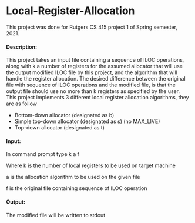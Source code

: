 # Local-Register-Allocation
<p>
This project was done for Rutgers CS 415 project 1 of Spring semester, 2021.
</p>
<h4>Description:</h4>
<p>	This project takes an input file containing a sequence of ILOC operations,
	along with k a number of registers for the assumed allocator that will use
	the output modified ILOC file by this project, and the algorithm that will
	handle the register allocation. The desired difference between the original
	file with sequence of ILOC operations and the modified file, is that the
	output file should use no more than k registers as specified by the user.
	This project implements 3 different local register allocation algorithms,
	they are as follow
</p>
<ul>
	<li>Bottom-down allocator (designated as b)</li>
	<li>Simple top-down allocator (designated as s) (no MAX_LIVE)</li>
	<li>Top-down allocator (designated as t)</li>
</ul>
<h4>Input:</h4>
<p>	In command prompt type k a f</p>
<p>	Where k is the number of local registers to be used on target machine</p>
<p>	a is the allocation algorithm to be used on the given file</p>
<p>	f is the original file containing sequence of ILOC operation</p>
<h4>Output:</h4>
<p>	The modified file will be written to stdout</p>
